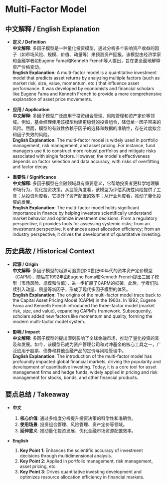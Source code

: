 # Multi-Factor Model

## 中文解释 / English Explanation

* **定义 / Definition**  
  **中文解释**: 多因子模型是一种量化投资模型，通过分析多个影响资产收益的因子（如市场风险、规模、价值、动量等）来预测资产回报。该模型由经济学家和金融学者如Eugene Fama和Kenneth French等人提出，旨在更全面地解释资产价格变动。  
  **English Explanation**: A multi-factor model is a quantitative investment model that predicts asset returns by analyzing multiple factors (such as market risk, size, value, momentum, etc.) that influence asset performance. It was developed by economists and financial scholars like Eugene Fama and Kenneth French to provide a more comprehensive explanation of asset price movements.

* **应用 / Application**  
  **中文解释**: 多因子模型广泛应用于投资组合管理、风险管理和资产定价等领域。例如，基金经理使用该模型构建更稳健的投资组合，降低单一因子带来的风险。然而，模型的有效性依赖于因子的选择和数据的准确性，存在过度拟合和因子失效的风险。  
  **English Explanation**: The multi-factor model is widely used in portfolio management, risk management, and asset pricing. For instance, fund managers use it to construct more robust portfolios and mitigate risks associated with single factors. However, the model's effectiveness depends on factor selection and data accuracy, with risks of overfitting and factor decay.

* **重要性 / Significance**  
  **中文解释**: 多因子模型在金融领域具有重要意义，它帮助投资者更科学地理解市场行为，优化投资决策。从监管角度看，该模型为评估系统性风险提供了工具；从投资角度看，它提升了资产配置的效率；从行业角度看，推动了量化投资的发展。  
  **English Explanation**: The multi-factor model holds significant importance in finance by helping investors scientifically understand market behavior and optimize investment decisions. From a regulatory perspective, it provides tools for assessing systemic risks; from an investment perspective, it enhances asset allocation efficiency; from an industry perspective, it drives the development of quantitative investing.

## 历史典故 / Historical Context

* **起源 / Origin**  
  **中文解释**: 多因子模型的起源可追溯到20世纪60年代的资本资产定价模型（CAPM），随后在1992年由Eugene Fama和Kenneth French提出三因子模型（市场风险、规模和价值），进一步扩展了CAPM的框架。此后，学者们陆续引入动量、质量等新因子，形成了现代多因子模型的体系。  
  **English Explanation**: The origins of the multi-factor model trace back to the Capital Asset Pricing Model (CAPM) in the 1960s. In 1992, Eugene Fama and Kenneth French introduced the three-factor model (market risk, size, and value), expanding CAPM's framework. Subsequently, scholars added new factors like momentum and quality, forming the modern multi-factor model system.

* **影响 / Impact**  
  **中文解释**: 多因子模型的提出深刻影响了全球金融市场，推动了量化投资的普及和发展。如今，该模型已成为资产管理公司和对冲基金的核心工具之一，广泛应用于股票、债券和其他金融产品的定价与风险管理中。  
  **English Explanation**: The introduction of the multi-factor model has profoundly impacted global financial markets, driving the popularity and development of quantitative investing. Today, it is a core tool for asset management firms and hedge funds, widely applied in pricing and risk management for stocks, bonds, and other financial products.

## 要点总结 / Takeaway

* **中文**  
  1. **核心价值**: 通过多维度分析提升投资决策的科学性和准确性。  
  2. **使用场景**: 投资组合管理、风险管理、资产定价等领域。  
  3. **延伸意义**: 推动量化投资发展，优化金融市场资源配置效率。

* **English**  
  1. **Key Point 1**: Enhances the scientific accuracy of investment decisions through multidimensional analysis.  
  2. **Key Point 2**: Applied in portfolio management, risk management, asset pricing, etc.  
  3. **Key Point 3**: Drives quantitative investing development and optimizes resource allocation efficiency in financial markets.